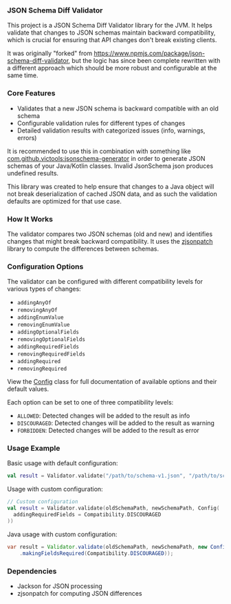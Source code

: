### JSON Schema Diff Validator

This project is a JSON Schema Diff Validator library for the JVM. It helps validate that changes to JSON schemas maintain backward compatibility, which is crucial for ensuring that API changes don't break existing clients.

It was originally "forked" from https://www.npmjs.com/package/json-schema-diff-validator, but the logic has since been complete rewritten with a different approach which should be more robust and configurable at the same time.

### Core Features

- Validates that a new JSON schema is backward compatible with an old schema
- Configurable validation rules for different types of changes
- Detailed validation results with categorized issues (info, warnings, errors)

It is recommended to use this in combination with something like [com.github.victools:jsonschema-generator](https://github.com/victools/jsonschema-generator) in order to generate JSON schemas of your Java/Kotlin classes. Invalid JsonSchema json produces undefined results.

This library was created to help ensure that changes to a Java object will not break deserialization of cached JSON data, and as such the validation defaults are optimized for that use case.

### How It Works

The validator compares two JSON schemas (old and new) and identifies changes that might break backward compatibility. It uses the [zjsonpatch](https://github.com/flipkart-incubator/zjsonpatch) library to compute the differences between schemas.

### Configuration Options

The validator can be configured with different compatibility levels for various types of changes:

- `addingAnyOf`
- `removingAnyOf`
- `addingEnumValue`
- `removingEnumValue`
- `addingOptionalFields`
- `removingOptionalFields`
- `addingRequiredFields`
- `removingRequiredFields`
- `addingRequired`
- `removingRequired`

View the [Config](lib/src/main/kotlin/com/lbenedetto/Config.kt) class for full documentation of available options and their default values.

Each option can be set to one of three compatibility levels:
- `ALLOWED`: Detected changes will be added to the result as info
- `DISCOURAGED`: Detected changes will be added to the result as warning
- `FORBIDDEN`: Detected changes will be added to the result as error

### Usage Example

Basic usage with default configuration:
```kotlin
val result = Validator.validate("/path/to/schema-v1.json", "/path/to/schema-v2.json")
```

Usage with custom configuration:
```kotlin
// Custom configuration
val result = Validator.validate(oldSchemaPath, newSchemaPath, Config(
  addingRequiredFields = Compatibility.DISCOURAGED
))
```

Java usage with custom configuration:
```java
var result = Validator.validate(oldSchemaPath, newSchemaPath, new Config()
    .makingFieldsRequired(Compatibility.DISCOURAGED));
```

### Dependencies

- Jackson for JSON processing
- zjsonpatch for computing JSON differences
